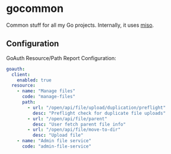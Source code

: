 # gocommon

Common stuff for all my Go projects. Internally, it uses [miso](https://github.com/CurtisNewbie/miso).

## Configuration

GoAuth Resource/Path Report Configuration:

```yaml
goauth:
  client:
    enabled: true
  resource:
    - name: "Manage files"
      code: "manage-files"
      path:
        - url: "/open/api/file/upload/duplication/preflight"
          desc: "Preflight check for duplicate file uploads"
        - url: "/open/api/file/parent"
          desc: "User fetch parent file info"
        - url: "/open/api/file/move-to-dir"
          desc: "Upload file"
    - name: "Admin file service"
      code: "admin-file-service"
```
